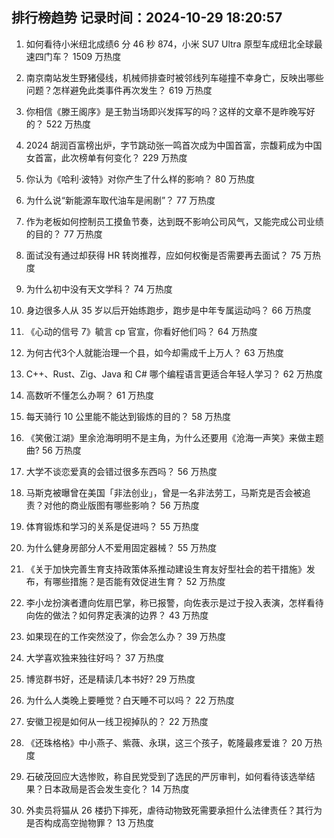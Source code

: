 
## 排行榜趋势 记录时间：2024-10-29 18:20:57
  
  1. 如何看待小米纽北成绩6 分 46 秒 874，小米 SU7 Ultra 原型车成纽北全球最速四门车？ 1509 万热度
    
  2. 南京南站发生野猪侵线，机械师排查时被邻线列车碰撞不幸身亡，反映出哪些问题？怎样避免此类事件再次发生？ 619 万热度
    
  3. 你相信《滕王阁序》是王勃当场即兴发挥写的吗？这样的文章不是昨晚写好的？ 522 万热度
    
  4. 2024 胡润百富榜出炉，字节跳动张一鸣首次成为中国首富，宗馥莉成为中国女首富，此次榜单有何变化？ 229 万热度
    
  5. 你认为《哈利·波特》对你产生了什么样的影响？ 80 万热度
    
  6. 为什么说“新能源车取代油车是闹剧”？ 77 万热度
    
  7. 作为老板如何控制员工摸鱼节奏，达到既不影响公司风气，又能完成公司业绩的目的？ 77 万热度
    
  8. 面试没有通过却获得 HR 转岗推荐，应如何权衡是否需要再去面试？ 75 万热度
    
  9. 为什么初中没有天文学科？ 74 万热度
    
  10. 身边很多人从 35 岁以后开始练跑步，跑步是中年专属运动吗？ 66 万热度
    
  11. 《心动的信号 7》毓言 cp 官宣，你看好他们吗？ 64 万热度
    
  12. 为何古代3个人就能治理一个县，如今却需成千上万人？ 63 万热度
    
  13. C++、Rust、Zig、Java 和 C# 哪个编程语言更适合年轻人学习？ 62 万热度
    
  14. 高数听不懂怎么办啊？ 61 万热度
    
  15. 每天骑行 10 公里能不能达到锻炼的目的？ 58 万热度
    
  16. 《笑傲江湖》里余沧海明明不是主角，为什么还要用《沧海一声笑》来做主题曲? 56 万热度
    
  17. 大学不谈恋爱真的会错过很多东西吗？ 56 万热度
    
  18. 马斯克被曝曾在美国「非法创业」，曾是一名非法劳工，马斯克是否会被追责？对他的商业版图有哪些影响？ 56 万热度
    
  19. 体育锻炼和学习的关系是促进吗？ 55 万热度
    
  20. 为什么健身房部分人不爱用固定器械？ 55 万热度
    
  21. 《关于加快完善生育支持政策体系推动建设生育友好型社会的若干措施》发布，有哪些措施？是否能有效促进生育？ 52 万热度
    
  22. 李小龙扮演者遭向佐扇巴掌，称已报警，向佐表示是过于投入表演，怎样看待向佐的做法？如何界定表演的边界？ 43 万热度
    
  23. 如果现在的工作突然没了，你会怎么办？ 39 万热度
    
  24. 大学喜欢独来独往好吗？ 37 万热度
    
  25. 博览群书好，还是精读几本书好? 29 万热度
    
  26. 为什么人类晚上要睡觉？白天睡不可以吗？ 22 万热度
    
  27. 安徽卫视是如何从一线卫视掉队的？ 22 万热度
    
  28. 《还珠格格》中小燕子、紫薇、永琪，这三个孩子，乾隆最疼爱谁？ 20 万热度
    
  29. 石破茂回应大选惨败，称自民党受到了选民的严厉审判，如何看待该选举结果？日本政局是否会发生变化？ 14 万热度
    
  30. 外卖员将猫从 26 楼扔下摔死，虐待动物致死需要承担什么法律责任？其行为是否构成高空抛物罪？ 13 万热度
    